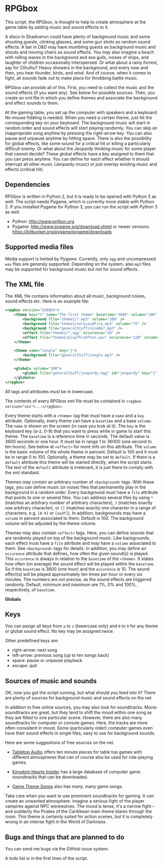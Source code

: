 RPGbox
======

This script, the RPGbox, is thought to help to create atmosphere at the game table by adding music and sound effects to it.

A disco in Shadowrun could have plenty of background music and some shouting guests, clinking glasses, and some gun shots as random sound effects. A bar in D&D may have mumbling guests as background music and shouts and moving chairs as sound effects. You may also imagine a beach with rolling waves in the background and sea gulls, noises of ships, and laughter of children occasionally interspersed. Or what about a rainy forrest, say for Cthulhu? Heavy showers in the background, and every now and then, you hear thunder, birds, and wind. And of course, when it comes to fight, all sounds fade out to make place for throbbing battle music.

RPGbox can provide all of this. First, you need to collect the music and the sound effects (if you want any). See below for possible sources. Then, you create an xml file in which you define themes and associate the background and effect sounds to them.

At the gaming table, you set up the computer with speakers and a keyboard. No mouse fiddling is needed. When you need a certain theme, just hit the corresponding key on your keyboard. The background music will start in random order and sound effects will start playing randomly. You can skip an inappropriate song anytime by pressing the right-arrow key. You can also pause and unpause anytime by hitting space. There is also the possibility for global effects, like some sound for a critical hit or killing a particularly difficult enemy. Or what about the Jeopardy thinking music for some player that cannot decide? These global effects have a key assigned to them that you can press anytime. You can define for each effect whether it should interrupt all other music (Jeopardy music) or just overlay existing music and effects (critical hit).


Dependencies
------------

RPGbox is written in Python 2, but it is ready to be opened with Python 3 as well. The script needs Pygame, which is currently more stable with Python 2. If you installed Pygame for Python 3, you can run the script with Python 3 as well.

- Python: http://www.python.org
- Pygame: http://www.pygame.org/download.shtml
   or newer versions: https://bitbucket.org/pygame/pygame/downloads


Supported media files
---------------------

Media support is limited by Pygame. Currently, only `ogg` and uncompressed `wav` files are generaly supported. Depending on the system, also `mp3` files may be supported for background music but not for sound effects.


The XML file
------------

The XML file contains information about all music, background noises, sound effects etc. Here is an example file:

```xml
<rpgbox version="150824">
	<theme key="t" name="The first theme" basetime="3600" volume="100" default="default">
		<background file="theme1/*.mp3" volume="100" />
		<background file="theme1/veryLoudFile.mp3" volume="75" />
		<background file="generalStuff/niceBG?.mp3" />
		<effect file="theme1/*.ogg" occurence="10" />
		<effect file="theme1/playThisOften.wav" occurence="120" volume="90" />
	</theme>

	<theme name="Jungle" key="j">
		<background file="generalStuff/jungle.mp3" />
	</theme>

	<globals volume="100">
		<global file="generalStuff/jeopardy.ogg" id="jeopardy" key="1" name="Jeopardy Thinking Music" volume="100" interrupting="interrupting" />
	</globals>
</rpgbox>
```

All tags and attributes *must* be in lowercase.

The contents of every RPGbox xml file must be contained in `<rpgbox version="xxx">...</rpgbox>`.

Every theme starts with a `<theme>` tag that *must* have a `name` and a `key` attribute. Optionally, every theme can have a `basetime` and a base `volume`. The `name` is shown on the screen (in case you look at it). The `key` is the keyboard key (a-z, 0-9) that you want to press while in game to start this theme. The `basetime` is a reference time in seconds. The default value is 3600 seconds or one hour. It must be in range 1 to 36000 (one second to ten hours). See below at `<effect>` for more info on this attribute. The `volume` is the basic volume of the whole theme in percent. Default is 100 and it must be in range 0 to 100. Optionally, a theme may be set to `default`. If there is a `default` attribute this theme will be started directly, when the script starts. The text of the `default` attribute is irrelevant, it is just there to comply with the xml standard.

Themes may contain an arbitrary number of `<background>` tags. With these tags, you can define music (or noise) files that permanently play in the background in a random order. Every background must have a `file` attribute that points to one or several files. You can address several files by using `*` (matches an arbitrary number of arbitrary characters), `?` (matches exactly one arbitrary character), or `[]` (matches exactly one character in a range of characters, e.g. `[0-9]` or `[asdf]`). In addition, backgrounds may have a `volume` in percent associated to them. Default is 100. The background volume will be adjusted by the theme volume.

Themes may also contain `<effect>` tags. Here, you can define sounds that are randomly played on top of the background music. Like backgrounds, each effect must have a `file` attribute and *may* have a `volume` associated to them. See `<background>` tags for details. In addition, you may define an `occurence` attribute that defines, how often the given sound(s) is played. This `occurence` is always in relation to the `basetime` of the `<theme>`. It states how often (on average) the sound effect will be played within the `basetime`. So if the `basetime` is 3600 (one hour) and the `occurence` is 10. The sound effect(s) will be played approximately ten times per hour or every six minutes. The numbers are not precise, as the sound effects are triggered randomly. Default, minimum and maximum are 1%, 0% and 100%, respectively, of `basetime`.

**Globals**


Keys
----

You can assign all keys from `a` to `z` (lowercase only) and `0` to `9` for any theme or global sound effect. No key may be assigned twice.

Other predefined keys are:

- right-arrow: next song
- left-arrow: previous song (up to ten songs back)
- space: pause or unpause playback
- escape: quit


Sources of music and sounds
---------------------------

OK, now you got the script running, but what should you feed into it? There are plenty of sources for background music and sound effects on the net.

In addition to free online sources, you may also look for soundtracks. Movie soundtracks are great, but they tend to shift the mood within one song as they are fitted to one particular scene. However, there are also many soundtracks for computer or console games. Here, the tracks are more often consistent in mood. Some (particularly older) computer games even have their sound effects in single files, easy to use for background sounds.

Here are some suggestions of free sources on the net.

- [Tabletop Audio](http://tabletopaudio.com) offers ten minute pieces for table top games with different atmospheres that can of course also be used for role-playing games.

- [Kingdom Hearts Insider](http://downloads.khinsider.com) has a large database of computer game soundtracks that can be downloaded.

- [Game Theme Songs](http://www.gamethemesongs.com) also has many, many game songs.

Take care when you want to use prominent soundtracks for gaming. It can create an unwanted atmosphere. Imagine a serious fight of the player vampires against NPC werewolves. The mood is tense, it's a narrow fight – and suddenly the Pirates of the Caribbean main theme blares through the room. This theme is certainly suited for action scenes, but it is completely wrong in an intense fight in the World of Darkness.


Bugs and things that are planned to do
--------------------------------------

You can send me bugs via the GitHub issue system.

A todo list is in the first lines of the script.
